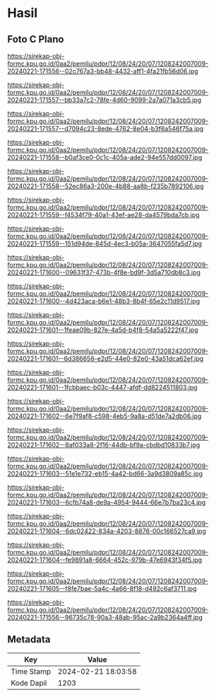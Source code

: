 # Hasil

## Foto C Plano

https://sirekap-obj-formc.kpu.go.id/0aa2/pemilu/pdpr/12/08/24/20/07/1208242007009-20240221-171556--02c767a3-bb48-4432-aff1-4fa21fb56d06.jpg

https://sirekap-obj-formc.kpu.go.id/0aa2/pemilu/pdpr/12/08/24/20/07/1208242007009-20240221-171557--bb33a7c2-78fe-4d60-9099-2a7a071a3cb5.jpg

https://sirekap-obj-formc.kpu.go.id/0aa2/pemilu/pdpr/12/08/24/20/07/1208242007009-20240221-171557--d7094c23-8ede-4762-8e04-b3f6a546f75a.jpg

https://sirekap-obj-formc.kpu.go.id/0aa2/pemilu/pdpr/12/08/24/20/07/1208242007009-20240221-171558--b0af3ce0-0c1c-405a-ade2-94e557dd0097.jpg

https://sirekap-obj-formc.kpu.go.id/0aa2/pemilu/pdpr/12/08/24/20/07/1208242007009-20240221-171558--52ec86a3-200e-4b88-aa8b-f235b7892106.jpg

https://sirekap-obj-formc.kpu.go.id/0aa2/pemilu/pdpr/12/08/24/20/07/1208242007009-20240221-171559--f4534f79-40a1-43ef-ae28-da4579bda7cb.jpg

https://sirekap-obj-formc.kpu.go.id/0aa2/pemilu/pdpr/12/08/24/20/07/1208242007009-20240221-171559--151d94de-845d-4ec3-b05a-3647055fa5d7.jpg

https://sirekap-obj-formc.kpu.go.id/0aa2/pemilu/pdpr/12/08/24/20/07/1208242007009-20240221-171600--09631f37-473b-4f8e-bd9f-3d5a710db8c3.jpg

https://sirekap-obj-formc.kpu.go.id/0aa2/pemilu/pdpr/12/08/24/20/07/1208242007009-20240221-171600--4d423aca-b6e1-48b3-8b4f-65e2c11d9517.jpg

https://sirekap-obj-formc.kpu.go.id/0aa2/pemilu/pdpr/12/08/24/20/07/1208242007009-20240221-171601--1feae09b-827e-4a5d-b4f8-54a5a5222f47.jpg

https://sirekap-obj-formc.kpu.go.id/0aa2/pemilu/pdpr/12/08/24/20/07/1208242007009-20240221-171601--6d386658-e2d5-44e0-82e0-43a51dca62ef.jpg

https://sirekap-obj-formc.kpu.go.id/0aa2/pemilu/pdpr/12/08/24/20/07/1208242007009-20240221-171601--1fcbbaec-b03c-4447-afdf-dd8224511803.jpg

https://sirekap-obj-formc.kpu.go.id/0aa2/pemilu/pdpr/12/08/24/20/07/1208242007009-20240221-171602--6e7f9af8-c598-4eb5-9a8a-d51de7a2db06.jpg

https://sirekap-obj-formc.kpu.go.id/0aa2/pemilu/pdpr/12/08/24/20/07/1208242007009-20240221-171602--8af033a8-2f16-44db-bf9a-cbdbd10833b7.jpg

https://sirekap-obj-formc.kpu.go.id/0aa2/pemilu/pdpr/12/08/24/20/07/1208242007009-20240221-171603--51e1e732-eb15-4a42-bd66-3a9d3809a85c.jpg

https://sirekap-obj-formc.kpu.go.id/0aa2/pemilu/pdpr/12/08/24/20/07/1208242007009-20240221-171603--6cfb74a8-de9a-4954-9444-66e7b7ba23c4.jpg

https://sirekap-obj-formc.kpu.go.id/0aa2/pemilu/pdpr/12/08/24/20/07/1208242007009-20240221-171604--6dc02422-834a-4203-8876-00c166527ca9.jpg

https://sirekap-obj-formc.kpu.go.id/0aa2/pemilu/pdpr/12/08/24/20/07/1208242007009-20240221-171604--fe9891a8-6664-452c-979b-47e6943f34f5.jpg

https://sirekap-obj-formc.kpu.go.id/0aa2/pemilu/pdpr/12/08/24/20/07/1208242007009-20240221-171605--f8fe7bae-5a4c-4a66-8f18-d492c6af3711.jpg

https://sirekap-obj-formc.kpu.go.id/0aa2/pemilu/pdpr/12/08/24/20/07/1208242007009-20240221-171556--96735c78-90a3-48ab-95ac-2a9b2364a4ff.jpg


## Metadata

| Key        | Value               |
| ---------- | ------------------- |
| Time Stamp | 2024-02-21 18:03:58 |
| Kode Dapil | 1203                |



